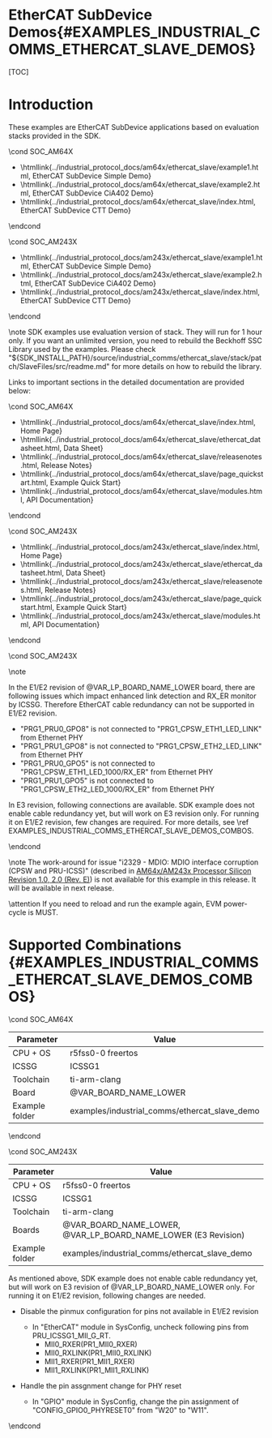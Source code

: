 # EtherCAT SubDevice Demos{#EXAMPLES_INDUSTRIAL_COMMS_ETHERCAT_SLAVE_DEMOS}

[TOC]

# Introduction

These examples are EtherCAT SubDevice applications based on evaluation stacks provided in the SDK.

\cond SOC_AM64X

- \htmllink{../industrial_protocol_docs/am64x/ethercat_slave/example1.html, EtherCAT SubDevice Simple Demo}
- \htmllink{../industrial_protocol_docs/am64x/ethercat_slave/example2.html, EtherCAT SubDevice CiA402 Demo}
- \htmllink{../industrial_protocol_docs/am64x/ethercat_slave/index.html, EtherCAT SubDevice CTT Demo}


\endcond

\cond SOC_AM243X

- \htmllink{../industrial_protocol_docs/am243x/ethercat_slave/example1.html, EtherCAT SubDevice Simple Demo}
- \htmllink{../industrial_protocol_docs/am243x/ethercat_slave/example2.html, EtherCAT SubDevice CiA402 Demo}
- \htmllink{../industrial_protocol_docs/am243x/ethercat_slave/index.html, EtherCAT SubDevice CTT Demo}

\endcond

\note SDK examples use evaluation version of stack. They will run for 1 hour only. If you want an unlimited version, you need to rebuild the Beckhoff SSC Library used by the examples. Please check "${SDK_INSTALL_PATH}/source/industrial_comms/ethercat_slave/stack/patch/SlaveFiles/src/readme.md" for more details on how to rebuild the library.

Links to important sections in the detailed documentation are provided below:

\cond SOC_AM64X

- \htmllink{../industrial_protocol_docs/am64x/ethercat_slave/index.html, Home Page}
- \htmllink{../industrial_protocol_docs/am64x/ethercat_slave/ethercat_datasheet.html, Data Sheet}
- \htmllink{../industrial_protocol_docs/am64x/ethercat_slave/releasenotes.html, Release Notes}
- \htmllink{../industrial_protocol_docs/am64x/ethercat_slave/page_quickstart.html, Example Quick Start}
- \htmllink{../industrial_protocol_docs/am64x/ethercat_slave/modules.html, API Documentation}

\endcond

\cond SOC_AM243X

- \htmllink{../industrial_protocol_docs/am243x/ethercat_slave/index.html, Home Page}
- \htmllink{../industrial_protocol_docs/am243x/ethercat_slave/ethercat_datasheet.html, Data Sheet}
- \htmllink{../industrial_protocol_docs/am243x/ethercat_slave/releasenotes.html, Release Notes}
- \htmllink{../industrial_protocol_docs/am243x/ethercat_slave/page_quickstart.html, Example Quick Start}
- \htmllink{../industrial_protocol_docs/am243x/ethercat_slave/modules.html, API Documentation}

\endcond

\cond SOC_AM243X

\note

 In the E1/E2 revision of @VAR_LP_BOARD_NAME_LOWER board, there are following issues which impact enhanced link detection and RX_ER monitor by ICSSG. Therefore EtherCAT cable redundancy can not be supported in E1/E2 revision.
 - "PRG1_PRU0_GPO8" is not connected to "PRG1_CPSW_ETH1_LED_LINK" from Ethernet PHY
 - "PRG1_PRU1_GPO8" is not connected to "PRG1_CPSW_ETH2_LED_LINK" from Ethernet PHY
 - "PRG1_PRU0_GPO5" is not connected to "PRG1_CPSW_ETH1_LED_1000/RX_ER" from Ethernet PHY
 - "PRG1_PRU1_GPO5" is not connected to "PRG1_CPSW_ETH2_LED_1000/RX_ER" from Ethernet PHY

 In E3 revision, following connections are available. SDK example does not enable cable redundancy yet, but will work on E3 revision only. For running it on E1/E2 revision, few changes are required. For more details, see \ref EXAMPLES_INDUSTRIAL_COMMS_ETHERCAT_SLAVE_DEMOS_COMBOS.

\endcond

\note The work-around for issue "i2329 - MDIO: MDIO interface corruption (CPSW and PRU-ICSS)" (described in <a href="https://www.ti.com/lit/er/sprz457e/sprz457e.pdf">AM64x/AM243x Processor Silicon Revision 1.0, 2.0 (Rev. E)</a>) is not available for this example in this release. It will be available in next release.

\attention If you need to reload and run the example again, EVM power-cycle is MUST.

# Supported Combinations {#EXAMPLES_INDUSTRIAL_COMMS_ETHERCAT_SLAVE_DEMOS_COMBOS}

\cond SOC_AM64X

 Parameter      | Value
 ---------------|-----------
 CPU + OS       | r5fss0-0 freertos
 ICSSG          | ICSSG1
 Toolchain      | ti-arm-clang
 Board          | @VAR_BOARD_NAME_LOWER
 Example folder | examples/industrial_comms/ethercat_slave_demo

\endcond

\cond SOC_AM243X

 Parameter      | Value
 ---------------|-----------
 CPU + OS       | r5fss0-0 freertos
 ICSSG          | ICSSG1
 Toolchain      | ti-arm-clang
 Boards         | @VAR_BOARD_NAME_LOWER, @VAR_LP_BOARD_NAME_LOWER (E3 Revision)
 Example folder | examples/industrial_comms/ethercat_slave_demo


As mentioned above, SDK example does not enable cable redundancy yet, but will work on E3 revision of @VAR_LP_BOARD_NAME_LOWER only. For running it on E1/E2 revision, following changes are needed.

- Disable the pinmux configuration for pins not available in E1/E2 revision
    - In "EtherCAT" module in SysConfig, uncheck following pins from PRU_ICSSG1_MII_G_RT.
        - MII0_RXER(PR1_MII0_RXER)
        - MII0_RXLINK(PR1_MII0_RXLINK)
        - MII1_RXER(PR1_MII1_RXER)
        - MII1_RXLINK(PR1_MII1_RXLINK)

- Handle the pin assgnment change for PHY reset
    - In "GPIO" module in SysConfig, change the pin assignment of "CONFIG_GPIO0_PHYRESET0" from "W20" to "W11".

\endcond

